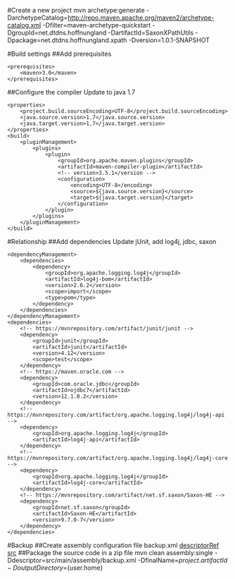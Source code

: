 #Create a new project
mvn archetype:generate -DarchetypeCatalog=http://repo.maven.apache.org/maven2/archetype-catalog.xml -Dfilter=maven-archetype-quickstart -DgroupId=net.dtdns.hoffnungland -DartifactId=SaxonXPathUtils -Dpackage=net.dtdns.hoffnungland.xpath -Dversion=1.0.1-SNAPSHOT

#Build settings
##Add prerequisites

	<prerequisites>
		<maven>3.0</maven>
	</prerequisites>
##Configure the compiler
Update to java 1.7<br>

	<properties>
		<project.build.sourceEncoding>UTF-8</project.build.sourceEncoding>
		<java.source.version>1.7</java.source.version>
		<java.target.version>1.7</java.target.version>
	</properties>
	<build>
		<pluginManagement>
			<plugins>
				<plugin>
					<groupId>org.apache.maven.plugins</groupId>
					<artifactId>maven-compiler-plugin</artifactId>
					<!-- version>3.5.1</version -->
					<configuration>
						<encoding>UTF-8</encoding>
						<source>${java.source.version}</source>
						<target>${java.target.version}</target>
					</configuration>
				</plugin>
			</plugins>
		</pluginManagement>
	</build>

#Relationship
##Add dependencies
Update jUnit, add log4j, jdbc, saxon<br>

	<dependencyManagement>
		<dependencies>
			<dependency>
				<groupId>org.apache.logging.log4j</groupId>
				<artifactId>log4j-bom</artifactId>
				<version>2.6.2</version>
				<scope>import</scope>
				<type>pom</type>
			</dependency>
		</dependencies>
	</dependencyManagement>
	<dependencies>
		<!-- https://mvnrepository.com/artifact/junit/junit -->
		<dependency>
			<groupId>junit</groupId>
			<artifactId>junit</artifactId>
			<version>4.12</version>
			<scope>test</scope>
		</dependency>
		<!-- https://maven.oracle.com -->
		<dependency>
			<groupId>com.oracle.jdbc</groupId>
			<artifactId>ojdbc7</artifactId>
			<version>12.1.0.2</version>
		</dependency>
		<!-- https://mvnrepository.com/artifact/org.apache.logging.log4j/log4j-api -->
		<dependency>
			<groupId>org.apache.logging.log4j</groupId>
			<artifactId>log4j-api</artifactId>
		</dependency>
		<!-- https://mvnrepository.com/artifact/org.apache.logging.log4j/log4j-core -->
		<dependency>
			<groupId>org.apache.logging.log4j</groupId>
			<artifactId>log4j-core</artifactId>
		</dependency>
		<!-- https://mvnrepository.com/artifact/net.sf.saxon/Saxon-HE -->
		<dependency>
			<groupId>net.sf.saxon</groupId>
			<artifactId>Saxon-HE</artifactId>
			<version>9.7.0-7</version>
		</dependency>
	</dependencies>

#Backup
##Create assembly configuration file backup.xml
[descriptorRef src](http://maven.apache.org/plugins/maven-assembly-plugin/descriptor-refs.html#src)
##Package the source code in a zip file
mvn clean assembly:single -Ddescriptor=src/main/assembly/backup.xml -DfinalName=${project.artifactId} -DoutputDirectory=${user.home}
